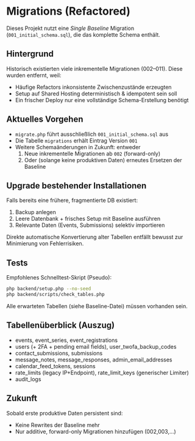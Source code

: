# Migrations (Refactored)

Dieses Projekt nutzt eine _Single Baseline_ Migration (`001_initial_schema.sql`), die das komplette Schema enthält.

## Hintergrund

Historisch existierten viele inkrementelle Migrationen (002–011). Diese wurden entfernt, weil:

- Häufige Refactors inkonsistente Zwischenzustände erzeugten
- Setup auf Shared Hosting deterministisch & idempotent sein soll
- Ein frischer Deploy nur eine vollständige Schema-Erstellung benötigt

## Aktuelles Vorgehen

- `migrate.php` führt ausschließlich `001_initial_schema.sql` aus
- Die Tabelle `migrations` erhält Eintrag Version `001`
- Weitere Schemaänderungen in Zukunft: entweder
  1. Neue inkrementelle Migrationen ab `002` (forward-only)
  2. Oder (solange keine produktiven Daten) erneutes Ersetzen der Baseline

## Upgrade bestehender Installationen

Falls bereits eine frühere, fragmentierte DB existiert:

1. Backup anlegen
2. Leere Datenbank + frisches Setup mit Baseline ausführen
3. Relevante Daten (Events, Submissions) selektiv importieren

Direkte automatische Konvertierung alter Tabellen entfällt bewusst zur Minimierung von Fehlerrisiken.

## Tests

Empfohlenes Schnelltest-Skript (Pseudo):

```bash
php backend/setup.php --no-seed
php backend/scripts/check_tables.php
```

Alle erwarteten Tabellen (siehe Baseline-Datei) müssen vorhanden sein.

## Tabellenüberblick (Auszug)

- events, event_series, event_registrations
- users (+ 2FA + pending email fields), user_twofa_backup_codes
- contact_submissions, submissions
- message_notes, message_responses, admin_email_addresses
- calendar_feed_tokens, sessions
- rate_limits (legacy IP+Endpoint), rate_limit_keys (generischer Limiter)
- audit_logs

## Zukunft

Sobald erste produktive Daten persistent sind:

- Keine Rewrites der Baseline mehr
- Nur additive, forward-only Migrationen hinzufügen (002,003,...)
